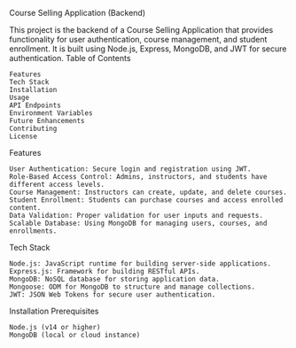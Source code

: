 Course Selling Application (Backend)

This project is the backend of a Course Selling Application that provides functionality for user authentication, course management, and student enrollment. It is built using Node.js, Express, MongoDB, and JWT for secure authentication.
Table of Contents

    Features
    Tech Stack
    Installation
    Usage
    API Endpoints
    Environment Variables
    Future Enhancements
    Contributing
    License

Features

    User Authentication: Secure login and registration using JWT.
    Role-Based Access Control: Admins, instructors, and students have different access levels.
    Course Management: Instructors can create, update, and delete courses.
    Student Enrollment: Students can purchase courses and access enrolled content.
    Data Validation: Proper validation for user inputs and requests.
    Scalable Database: Using MongoDB for managing users, courses, and enrollments.

Tech Stack

    Node.js: JavaScript runtime for building server-side applications.
    Express.js: Framework for building RESTful APIs.
    MongoDB: NoSQL database for storing application data.
    Mongoose: ODM for MongoDB to structure and manage collections.
    JWT: JSON Web Tokens for secure user authentication.

Installation
Prerequisites

    Node.js (v14 or higher)
    MongoDB (local or cloud instance)
